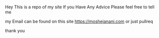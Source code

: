 Hey This is a repo of my site If you Have Any Advice Please feel free to tell me 

my Email can be found on this site https://moshejanani.com or just pullreq 

thank you
